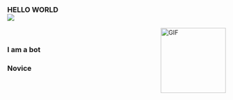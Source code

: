 ### HELLO WORLD <br>![   ](https://visitor-badge.glitch.me/badge?page_id=charistimaticmoose.charistimaticmoose)
 
<img alt="GIF" src="https://media.giphy.com/media/KzJkzjggfGN5Py6nkT/giphy.gif" width="150" height="150" align="right"/>
<br />

<h3>
I am a bot
</h3>
<h3>
Novice
</h3> 
 
